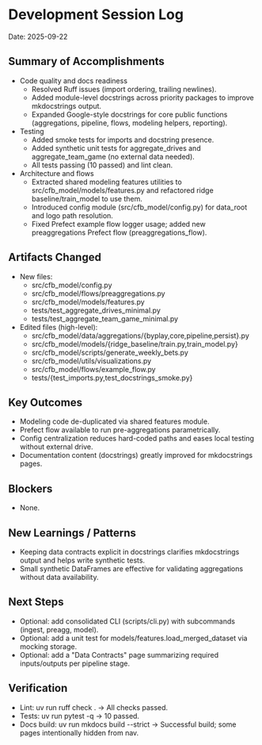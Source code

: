 # Development Session Log

Date: 2025-09-22

## Summary of Accomplishments

- Code quality and docs readiness
  - Resolved Ruff issues (import ordering, trailing newlines).
  - Added module-level docstrings across priority packages to improve mkdocstrings output.
  - Expanded Google-style docstrings for core public functions (aggregations, pipeline, flows, modeling helpers, reporting).
- Testing
  - Added smoke tests for imports and docstring presence.
  - Added synthetic unit tests for aggregate_drives and aggregate_team_game (no external data needed).
  - All tests passing (10 passed) and lint clean.
- Architecture and flows
  - Extracted shared modeling features utilities to src/cfb_model/models/features.py and refactored ridge baseline/train_model to use them.
  - Introduced config module (src/cfb_model/config.py) for data_root and logo path resolution.
  - Fixed Prefect example flow logger usage; added new preaggregations Prefect flow (preaggregations_flow).

## Artifacts Changed
- New files:
  - src/cfb_model/config.py
  - src/cfb_model/flows/preaggregations.py
  - src/cfb_model/models/features.py
  - tests/test_aggregate_drives_minimal.py
  - tests/test_aggregate_team_game_minimal.py
- Edited files (high-level):
  - src/cfb_model/data/aggregations/{byplay,core,pipeline,persist}.py
  - src/cfb_model/models/{ridge_baseline/train.py,train_model.py}
  - src/cfb_model/scripts/generate_weekly_bets.py
  - src/cfb_model/utils/visualizations.py
  - src/cfb_model/flows/example_flow.py
  - tests/{test_imports.py,test_docstrings_smoke.py}

## Key Outcomes
- Modeling code de-duplicated via shared features module.
- Prefect flow available to run pre-aggregations parametrically.
- Config centralization reduces hard-coded paths and eases local testing without external drive.
- Documentation content (docstrings) greatly improved for mkdocstrings pages.

## Blockers
- None.

## New Learnings / Patterns
- Keeping data contracts explicit in docstrings clarifies mkdocstrings output and helps write synthetic tests.
- Small synthetic DataFrames are effective for validating aggregations without data availability.

## Next Steps
- Optional: add consolidated CLI (scripts/cli.py) with subcommands (ingest, preagg, model).
- Optional: add a unit test for models/features.load_merged_dataset via mocking storage.
- Optional: add a "Data Contracts" page summarizing required inputs/outputs per pipeline stage.

## Verification
- Lint: uv run ruff check . → All checks passed.
- Tests: uv run pytest -q → 10 passed.
- Docs build: uv run mkdocs build --strict → Successful build; some pages intentionally hidden from nav.
